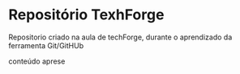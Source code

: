 # Repositório TexhForge
Repositorio criado na aula de techForge, durante o aprendizado da ferramenta Git/GitHUb

conteúdo aprese